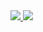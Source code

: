 <a href="https://www.linkedin.com/in/gabriel-cruzara/" alt="Linkedin" target="_blank">
  <img src="https://img.shields.io/badge/LinkedIn-0077B5?style=for-the-badge&logo=linkedin&logoColor=white">
</a>

<a href="https://www.linkedin.com/in/gabriel-cruzara/" alt="Linkedin" target="_blank">
  <img src="https://img.shields.io/badge/GitLab-330F63?style=for-the-badge&logo=gitlab&logoColor=white">
</a>
